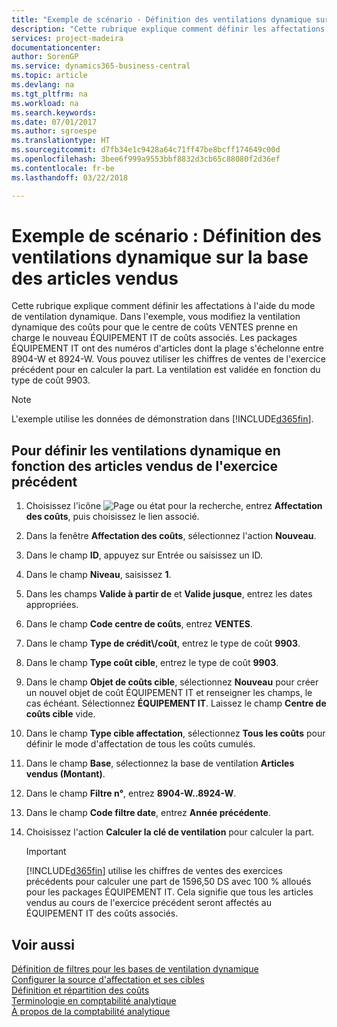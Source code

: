 ```yaml
---
title: "Exemple de scénario - Définition des ventilations dynamique sur la base des articles vendus | Microsoft Docs"
description: "Cette rubrique explique comment définir les affectations à l'aide du mode de ventilation dynamique."
services: project-madeira
documentationcenter: 
author: SorenGP
ms.service: dynamics365-business-central
ms.topic: article
ms.devlang: na
ms.tgt_pltfrm: na
ms.workload: na
ms.search.keywords: 
ms.date: 07/01/2017
ms.author: sgroespe
ms.translationtype: HT
ms.sourcegitcommit: d7fb34e1c9428a64c71ff47be8bcff174649c00d
ms.openlocfilehash: 3bee6f999a9553bbf8832d3cb65c88080f2d36ef
ms.contentlocale: fr-be
ms.lasthandoff: 03/22/2018

---
```

# <a name="scenario-example-defining-dynamic-allocations-based-on-items-sold"></a>Exemple de scénario : Définition des ventilations dynamique sur la base des articles vendus
Cette rubrique explique comment définir les affectations à l'aide du mode de ventilation dynamique. Dans l'exemple, vous modifiez la ventilation dynamique des coûts pour que le centre de coûts VENTES prenne en charge le nouveau ÉQUIPEMENT IT de coûts associés. Les packages ÉQUIPEMENT IT ont des numéros d'articles dont la plage s'échelonne entre 8904-W et 8924-W. Vous pouvez utiliser les chiffres de ventes de l'exercice précédent pour en calculer la part. La ventilation est validée en fonction du type de coût 9903.  

> [!NOTE]  
>  L'exemple utilise les données de démonstration dans [!INCLUDE[d365fin](includes/d365fin_md.md)].  

## <a name="to-define-dynamic-allocations-based-on-items-sold-in-the-previous-year"></a>Pour définir les ventilations dynamique en fonction des articles vendus de l'exercice précédent  

1.  Choisissez l'icône ![Page ou état pour la recherche](media/ui-search/search_small.png "icône Page ou état pour la recherche"), entrez **Affectation des coûts**, puis choisissez le lien associé.  
2.  Dans la fenêtre **Affectation des coûts**, sélectionnez l'action **Nouveau**.  
3.  Dans le champ **ID**, appuyez sur Entrée ou saisissez un ID.  
4.  Dans le champ **Niveau**, saisissez **1**.  
5.  Dans les champs **Valide à partir de** et **Valide jusque**, entrez les dates appropriées.  
6.  Dans le champ **Code centre de coûts**, entrez **VENTES**.  
7.  Dans le champ **Type de crédit\\\/coût**, entrez le type de coût **9903**.  
8.  Dans le champ **Type coût cible**, entrez le type de coût **9903**.  
9. Dans le champ **Objet de coûts cible**, sélectionnez **Nouveau** pour créer un nouvel objet de coût ÉQUIPEMENT IT et renseigner les champs, le cas échéant. Sélectionnez **ÉQUIPEMENT IT**. Laissez le champ **Centre de coûts cible** vide.  
10. Dans le champ **Type cible affectation**, sélectionnez **Tous les coûts** pour définir le mode d'affectation de tous les coûts cumulés.  
11. Dans le champ **Base**, sélectionnez la base de ventilation **Articles vendus (Montant)**.  
12. Dans le champ **Filtre n°**, entrez **8904-W..8924-W**.  
13. Dans le champ **Code filtre date**, entrez **Année précédente**.  
14. Choisissez l'action **Calculer la clé de ventilation** pour calculer la part.  

    > [!IMPORTANT]  
    >  [!INCLUDE[d365fin](includes/d365fin_md.md)] utilise les chiffres de ventes des exercices précédents pour calculer une part de 1596,50 DS avec 100 % alloués pour les packages ÉQUIPEMENT IT. Cela signifie que tous les articles vendus au cours de l'exercice précédent seront affectés au ÉQUIPEMENT IT des coûts associés.  

## <a name="see-also"></a>Voir aussi  
 [Définition de filtres pour les bases de ventilation dynamique](finance-setting-filters-for-dynamic-allocation-bases.md)   
 [Configurer la source d'affectation et ses cibles](finance-how-to-set-up-allocation-source-and-targets.md)   
 [Définition et répartition des coûts](finance-define-and-allocate-costs.md)   
 [Terminologie en comptabilité analytique](finance-terminology-in-cost-accounting.md)   
 [À propos de la comptabilité analytique](finance-about-cost-accounting.md)

